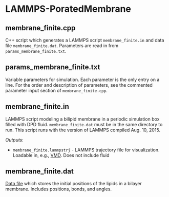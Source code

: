 # LAMMPS-PoratedMembrane

## membrane_finite.cpp
C++ script which generates a LAMMPS script `membrane_finite.in` and data file `membrane_finite.dat`. Parameters are read in from `params_membrane_finite.txt`.

## params_membrane_finite.txt
Variable parameters for simulation. Each parameter is the only entry on a line. For the order and description of parameters, see the commented parameter input section of `membrane_finite.cpp`.

## membrane_finite.in
LAMMPS script modeling a bilipid membrane in a periodic simulation box filled with DPD fluid. `membrane_finite.dat` must be in the same directory to run. This script runs with the version of LAMMPS compiled Aug. 10, 2015.

_Outputs_:
* `membrane_finite.lammpstrj` - LAMMPS trajectory file for visualization. Loadable in, e.g., [VMD](http://www.ks.uiuc.edu/Research/vmd/). Does not include fluid

## membrane_finite.dat
[Data file](http://lammps.sandia.gov/doc/read_data.html) which stores the initial positions of the lipids in a bilayer membrane. Includes positions, bonds, and angles.
